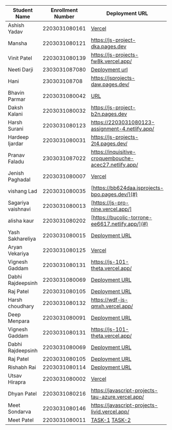 | Student Name | Enrollment Number | Deployment URL | GitHub Repository URL |
|--------------|------------------|-----------|----------------------|
| Ashish Yadav | 2203031080161   | [Vercel](https://java-script-project-seven.vercel.app/) | [Github](https://github.com/AshishIT611/JavaScript_Project) |
|Mansha | 2203031080121 | https://js-project-dka.pages.dev | https://github.com/mansha-6/JS-Project |
|Vinit Patel | 2203031080139| https://js-projects-fw8k.vercel.app/ |https://github.com/Vinitpatel28/JS-Projects.git|
|Neeti Darji | 2303031087080 | [Deployment url](https://jsprojects-6m1.pages.dev/) | [repository url](https://github.com/Neetidarji/Jsprojects) |
| Hani | 230303108708|https://jsprojects-daw.pages.dev/|https://github.com/hanivaghani/JSprojects|
|Bhavin Parmar |2203031080042 | [URL](https://jstasks.vercel.app/)|[URL](https://github.com/bhavinsol/js_task) |
| Daksh Kalani | 2203031080032 | https://js-project-b2n.pages.dev | https://github.com/Darshkalani28/JS_Project |
| Harsh Surani | 2203031080123 | https://2203031080123-assignment-4.netlify.app/ | https://github.com/suraniharsh/Assignments/tree/Assignment-4 |
| Hardeep Ijardar | 2203031080031 | https://js-projects-2t4.pages.dev/ | https://github.com/HardeepIjardar/JS-Projects |
| Pranav Faladu | 2303031087022 | https://inquisitive-croquembouche-acec27.netlify.app/ | https://github.com/PranavFaladu/JSprojects |
| Jenish Paghadal | 2203031080007 | [Vercel](https://jsassignment-omega.vercel.app/) | [ItsJESH](https://github.com/ItsJESH/JSAssignment) |
| vishang Lad | 2203031080035   | [https://bb624daa.jsprojects-bpo.pages.dev/](#) | [https://github.com/vishangl/JSprojects](#)|
| Sagariya vaishnavi | 2203031080013  | [https://js-pro-nine.vercel.app/]| [https://github.com/sagariyavaishnavi/js_pro] |
|alisha kaur | 2203031080202    | [https://bucolic-torrone-ee6617.netlify.app/](#) | [https://github.com/Alishakaur431/javascript.git] (#)|
|Yash Sakhareliya |2203031080015 |[Deployment URL](https://js-tasks-nine.vercel.app/)| [Repository URL](https://github.com/YashSakhareliya/JS_Task)|
|Aryan Vekariya| 2203031080125 | [Vercel](https://javascript-ecru-seven.vercel.app/) |[Github](https://github.com/aaryanvekariya/javascript)| 
|Vignesh Gaddam |2203031080131 |https://js-101-theta.vercel.app/ |https://github.com/mrvigneshgaddam/JS101 |
|Dabhi Rajdeepsinh |2203031080069 |[Deployment URL](https://jsproject-nu.vercel.app/)| [Repository URL](https://github.com/Rajdeepsinh1410/JSPROJECT.git)|
|Raj Patel |2203031080105 |[Deployment URL](https://js-five-beta.vercel.app/)| [Repository URL](https://github.com/RajPatel08/JS)|
|Harsh choudhary |2203031080132  |https://wdf-js-qmxh.vercel.app/ | [Repository URL](https://github.com/mrHarshchoudhary/WDF_JS)|
|Deep Menpara |2203031080091 |[Deployment URL](https://javascript-eta-ten.vercel.app/)| [Repository URL](https://github.com/Deep7133/javascript.git)|
|Vignesh Gaddam |2203031080131 |https://js-101-theta.vercel.app/ |https://github.com/mrvigneshgaddam/JS101 |
|Dabhi Rajdeepsinh |2203031080069 |[Deployment URL](https://jsproject-nu.vercel.app/)| [Repository URL](https://github.com/Rajdeepsinh1410/JSPROJECT.git)|
|Raj Patel |2203031080105 |[Deployment URL](https://js-five-beta.vercel.app/)| [Repository URL](https://github.com/RajPatel08/JS)|
|Rishabh Rai |2203031080114 |[Deployment URL](https://js-coral-psi.vercel.app/)| [Repository URL](https://github.com/Rishabhrai29/js)|
| Utsav Hirapra | 2203031080002 | [Vercel](https://js-eosin.vercel.app/) | [Github](https://github.com/utsav1213/JS) |
|Dhyan Patel| 2203031080216| https://javascript-projects-tau-azure.vercel.app/|https://github.com/dhyanpatel3/javascript_projects|
|Meet Sondarva | 2203031080146 | https://javascript-projects-livid.vercel.app/ | https://github.com/meetsondarva/javascript_projects |
| Meet Patel | 2203031080011 |[TASK-1](https://java-script-practice-lac.vercel.app/feedback.html) [TASK-2](https://java-script-practice-lac.vercel.app/resume.html) | [Repository URL](https://github.com/MeetPatel54/JavaScript_practice.git) |
